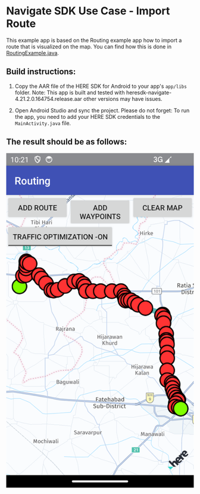 # Navigate SDK Use Case - Import Route 

This example app is based on the Routing example app how to import a route that is visualized on the map. 
You can find how this is done in [RoutingExample.java](app/src/main/java/com/here/routing/RoutingExample.java).


## Build instructions:

1) Copy the AAR file of the HERE SDK for Android to your app's `app/libs` folder.
Note: This app is built and tested with heresdk-navigate-4.21.2.0.164754.release.aar other versions may have issues.

2) Open Android Studio and sync the project.
Please do not forget: To run the app, you need to add your HERE SDK credentials to the `MainActivity.java` file.


## The result should be as follows:
![alt text](image.png)